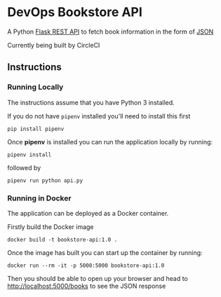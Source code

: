# DevOps Bookstore API

A Python [Flask REST API](https://blog.miguelgrinberg.com/post/designing-a-restful-api-with-python-and-flask) to fetch book information in the form of [JSON](https://www.json.org/json-en.html)

Currently being built by CircleCI

## Instructions

### Running Locally

The instructions assume that you have Python 3 installed.

If you do not have `pipenv` installed you'll need to install this first

```
pip install pipenv
```

Once **pipenv** is installed you can run the application locally by running:

```
pipenv install
```

followed by

```
pipenv run python api.py
```

### Running in Docker

The application can be deployed as a Docker container.

Firstly build the Docker image

```
docker build -t bookstore-api:1.0 .
```

Once the image has built you can start up the container by running:

```
docker run --rm -it -p 5000:5000 bookstore-api:1.0
```

Then you should be able to open up your browser and head to [http://localhost:5000/books](http://localhost:5000/books) to see the JSON response

